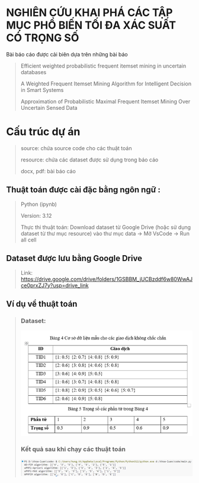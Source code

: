 # NGHIÊN CỨU KHAI PHÁ CÁC TẬP MỤC PHỔ BIẾN TỐI ĐA XÁC SUẤT CÓ TRỌNG SỐ

Bài báo cáo được cải biên dựa trên những bài báo

> Efficient weighted probabilistic frequent itemset mining in uncertain databases
> 
> A Weighted Frequent Itemset Mining Algorithm for Intelligent Decision in Smart Systems
> 
> Approximation of Probabilistic Maximal Frequent Itemset Mining Over Uncertain Sensed Data

# Cấu trúc dự án
> source: chứa source code cho các thuật toán
> 
> resource: chứa các dataset được sử dụng trong báo cáo
> 
> docx, pdf: bài báo cáo
> 

## Thuật toán được cài đặc bằng ngôn ngữ : 
> Python (ipynb)
> 
> Version: 3.12
> 
> Thực thi thuật toán: Download dataset từ Google Drive 
> (hoặc sử dụng dataset từ thư mục resource) vào thư mục data 
> -> Mở VsCode 
> -> Run all cell

##  Dataset được lưu bằng Google Drive
> Link: https://drive.google.com/drive/folders/1GSBBM_jUCBzddf6w80WwAJce0prxZJ7y?usp=drive_link

## Ví dụ về thuật toán
> ### Dataset:
> ![img_2.png](storage/img_2.png)
> 
> ### Kết quả sau khi chạy các thuật toán
> 
> ![img.png](storage/img.png)
